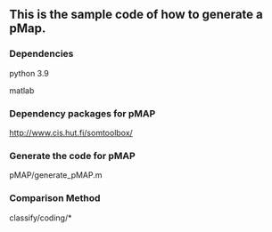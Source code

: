 ## This is the sample code of how to generate a pMap.

### Dependencies

python 3.9

matlab

### Dependency packages for pMAP

http://www.cis.hut.fi/somtoolbox/

### Generate the code for pMAP

pMAP/generate_pMAP.m

### Comparison Method

classify/coding/*







